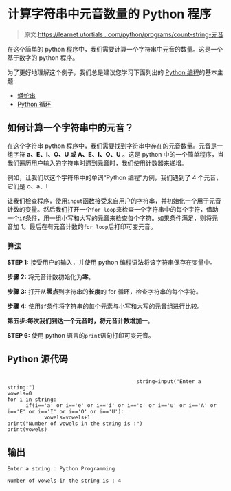 # 计算字符串中元音数量的 Python 程序

> 原文:[https://learnet utortials . com/python/programs/count-string-元音](https://learnetutorials.com/python/programs/count-string-vowels)

在这个简单的 python 程序中，我们需要计算一个字符串中元音的数量。这是一个基于数字的 python 程序。

为了更好地理解这个例子，我们总是建议您学习下面列出的 [Python 编程](../ "Python tutorial")的基本主题:

*   [蟒蛇串](../../python/python-string "operators in python")
*   [Python 循环](../../python/python-loop-tutorials "operators in python")

## 如何计算一个字符串中的元音？

在这个字符串 python 程序中，我们需要找到字符串中存在的元音数量。元音是一组字符 **a、E、I、O、U 或 A、E、I、O、U** 。这是 python 中的一个简单程序，当我们遍历用户输入的字符串时遇到元音时，我们使用计数器来递增。

例如，让我们以这个字符串中的单词“Python 编程”为例，我们遇到了 4 个元音，它们是 o、a、I

让我们检查程序，使用`input`函数接受来自用户的字符串，并初始化一个用于元音计数的变量。然后我们打开一个`for loop`来检查一个字符串中的每个字符，借助一个`if`条件，用一组小写和大写的元音来检查每个字符。如果条件满足，则将元音加 1。最后在有元音计数的`for loop`后打印可变元音。

### 算法

**STEP 1:** 接受用户的输入，并使用 python 编程语法将该字符串保存在变量中。

**步骤 2:** 将元音计数初始化为**零**。

**步骤 3:** 打开从**零点**到字符串的**长度**的 for 循环，检查字符串的每个字符。

**步骤 4:** 使用`if`条件将字符串的每个元素与小写和大写的元音组进行比较。

**第五步:**每次我们到达一个元音时，将元音计数增加**一**。

**STEP 6:** 使用 python 语言的`print`语句打印可变元音。

## Python 源代码

```

                                          string=input("Enter a string:")
vowels=0
for i in string:
      if(i=='a' or i=='e' or i=='i' or i=='o' or i=='u' or i=='A' or i=='E' or i=='I' or i=='O' or i=='U'):
            vowels=vowels+1
print("Number of vowels in the string is :")
print(vowels)

```

## 输出

```
Enter a string : Python Programming

Number of vowels in the string is : 4
```